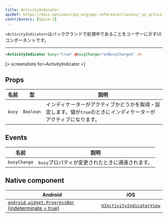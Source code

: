 ```yaml
---
title: ActivityIndicator
apiRef: https://docs.nativescript.org/api-reference/classes/_ui_activity_indicator_.activityindicator
contributors: [Spice-Z]
---
```


`<ActivityIndicator>`はバックグランドで処理中であることをユーザーに示すUIコンポーネントです。

---

```html
<ActivityIndicator busy="true" @busyChange="onBusyChanged" />
```

[> screenshots for=ActivityIndicator <]

## Props

| 名前 | 型 |説明 |
|------|------|-------------|
| `busy` | `Boolean` | インディケーターがアクティブかどうかを取得・設定します。値が`true`のときにインディケーターがアクティブになります。

## Events

| 名前 | 説明 |
|------|-------------|
| `busyChange`| `busy`プロパティが変更されたときに通達されます。

## Native component

| Android | iOS |
|---------|-----|
| [`android.widget.ProgressBar` (indeterminate = true)](https://developer.android.com/reference/android/widget/ProgressBar.html)	| [`UIActivityIndicatorView`](https://developer.apple.com/documentation/uikit/uiactivityindicatorview)
